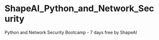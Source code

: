 # ShapeAI_Python_and_Network_Security
Python and Network Security Bootcamp - 7 days free by ShapeAI

